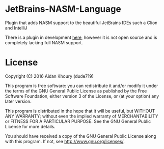 # JetBrains-NASM-Language

Plugin that adds NASM support to the beautiful JetBrains IDEs such a Clion and IntelliJ

There is a plugin in development [here](https://plugins.jetbrains.com/plugin/9386-nasm-assembly-support), however it is not open source and is completely lacking full NASM support.

# License

Copyright (C) 2016 Aidan Khoury (dude719)

This program is free software: you can redistribute it and/or modify it under the terms of the GNU General Public License as published by the Free Software Foundation, either version 3 of the License, or (at your option) any later version.

This program is distributed in the hope that it will be useful, but WITHOUT ANY WARRANTY; without even the implied warranty of MERCHANTABILITY or FITNESS FOR A PARTICULAR PURPOSE. See the GNU General Public License for more details.

You should have received a copy of the GNU General Public License along with this program. If not, see http://www.gnu.org/licenses/.
